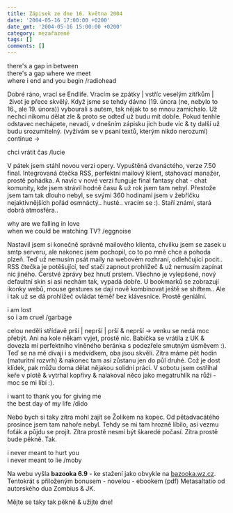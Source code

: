 ```yaml
---
title: Zápisek ze dne 16. května 2004
date: '2004-05-16 17:00:00 +0200'
date_gmt: '2004-05-16 15:00:00 +0200'
category: nezařazené
tags: []
comments: []
---
```

<p class="odsazeny">there's a gap in between<br>  there's a gap where we meet<br>  where i end and you begin /radiohead</p>
<p>Dobré ráno, vrací se Endlife. Vracím se zpátky |&nbsp;vstříc veselým zítřkům |&nbsp;život je přece skvělý.  Když jsme se tehdy dávno (19. února (ne, nebylo to 16., ale 19. února)) vybourali s autem, tak nějak to se mnou  zamíchalo. Už nechci nikomu dělat zle &amp; proto se odteď už budu mít dobře. Pokud tenhle odstavec nechápete,  nevadí, v dnešním zápisku jich bude víc &amp; ty další už budu srozumitelný. (vyžívám se v psaní textů, kterým  nikdo nerozumí) continue &rarr;</p>
<p class="odsazeny">chci vrátit čas /lucie</p>
<p>V pátek jsem stáhl novou verzi opery. Vypuštěná dvanáctého, verze 7.50 final. Integrovaná čtečka RSS,  perfektní mailový klient, stahovací manažer, prostě pohádka. A navíc v nové verzi funguje final fantasy chat  - chat komunity, kde jsem strávil hodně času &amp; už rok jsem tam nebyl. Přestože jsem tam tak dlouho nebyl,  se svými 360 hodinami jsem v žebříčku nejaktivnějších pořád osmnáctý.. husté.. vracím se :). Staří známí,  stará dobrá atmosféra..</p>
<p class="odsazeny">why are we falling in love<br>  when we could be watching TV? /eggnoise</p>
<p>Nastavil jsem si konečně správně mailového klienta, chvilku jsem se zasek u smtp serveru, ale nakonec jsem  pochopil, co to po mně chce a pohoda plzeň. Teď už nemusím psát maily na webovém rozhraní, odlehčující pocit..  RSS čtečka je potěšující, teď stačí zapnout prohlížeč &amp; už nemusím zapínat nic jiného. Čerstvé zprávy  bez hnutí prstem. Všechno je vylepšené, nový defaultní skin si asi nechám tak, vypadá dobře. U bookmarků  se zobrazují ikonky webů, mouse gestures se dají nově kombinovat ještě se shiftem.. Ale i tak už se dá prohlížeč  ovládat téměř bez klávesnice. Prostě geniální.</p>
<p class="odsazeny">i am lost<br>  so i am cruel /garbage</p>
<p>celou neděli střídavě prší | neprší | prší &amp; neprší &rarr; venku se nedá moc přebýt. Ani na kole někam  vyjet, prostě nic. Babička se vrátila z UK &amp; dovezla mi perfektního vlněného beránka s podezřele smutným  úsměvem :). Teď se na mě dívají i s medvídkem, oba jsou skvělí. Zítra máme pět hodin (maturitní rozvrh) &amp; nakonec tam asi  zůstanu jen do půl druhé. Což je dost klídek, pak můžu doma dělat nějakou solidní práci. V sobotu jsem ostříhal  keře v plotě &amp; vytrhal kopřivy &amp; nalakoval něco jako megatruhlík na růži - moc se mi líbí :).</p>
<p class="odsazeny">i want to thank you for giving me<br>  the best day of my life /dido</p>
<p>Nebo bych si taky zítra mohl zajít se Žolikem na kopec. Od pětadvacátého prosince jsem tam nahoře nebyl.  Tehdy se mi tam hrozně líbilo, asi vezmu foťák a půjdu se projít. Zítra prostě nesmí být škaredé počasí.  Zítra prostě bude pěkně. Tak.</p>
<p class="odsazeny">i never meant to hurt you<br>  i never meant to lie /moby</p>
<p>Na webu vyšla <strong>bazooka 6.9</strong> - ke stažení jako obvykle na <a href="https://bazooka.wz.cz">bazooka.wz.cz</a>.  Tentokrát s přiloženým bonusem - novelou - ebookem (pdf) Metasaltatio od autorského dua Zombius &amp; JK.</p>
<p>Mějte se taky tak pěkně &amp; užijte dne!</p>
